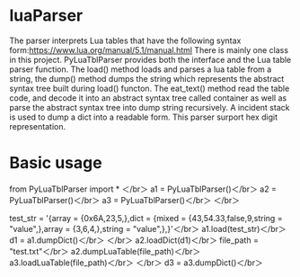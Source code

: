 # luaParser
The parser interprets Lua tables that have the following syntax form:https://www.lua.org/manual/5.1/manual.html
There is mainly one class in this project. PyLuaTblParser provides both the interface and the Lua table parser function. 
The load() method loads and parses a lua table from a string, the dump() method dumps the string which represents the abstract syntax tree built during load() functon.
The eat_text() method read the table code, and decode it into an abstract syntax tree called container as well as parse the abstract syntax tree into dump string recursively. A incident stack is used to dump a dict into a readable form.
This parser surport hex digit representation.
# Basic usage

from PyLuaTblParser import * ＜/br＞
a1 = PyLuaTblParser()＜/br＞
a2 = PyLuaTblParser()＜/br＞
a3 = PyLuaTblParser()＜/br＞
＜/br＞

test_str = '{array = {0x6A,23,5,},dict = {mixed = {43,54.33,false,9,string = "value",},array = {3,6,4,},string = "value",},}'＜/br＞
a1.load(test_str)＜/br＞
d1 = a1.dumpDict()＜/br＞
＜/br＞
a2.loadDict(d1)＜/br＞
file_path = "test.txt"＜/br＞
a2.dumpLuaTable(file_path)＜/br＞
a3.loadLuaTable(file_path)＜/br＞
＜/br＞
d3 = a3.dumpDict()＜/br＞

